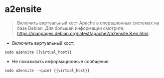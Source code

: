 # a2ensite

> Включить виртуальный хост Apache в операционных системах на базе Debian.
> Для большей информации смотрите: <https://manpages.debian.org/latest/apache2/a2ensite.8.en.html>.

- Включить виртуальный хост:

`sudo a2ensite {{virtual_host}}`

- Не показывать информационные сообщения:

`sudo a2ensite --quiet {{virtual_host}}`

